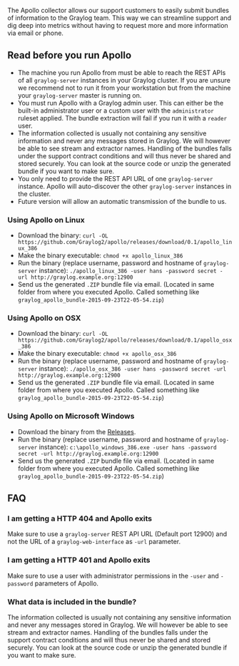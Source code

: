 The Apollo collector allows our support customers to easily submit bundles of information to the Graylog team. This way we can streamline support and dig deep into metrics without having to request more and more information via email or phone.

## Read before you run Apollo

* The machine you run Apollo from must be able to reach the REST APIs of all `graylog-server` instances in your Graylog cluster. If you are unsure we recommend not to run it from your workstation but from the machine your `graylog-server` master is running on.
* You must run Apollo with a Graylog admin user. This can either be the built-in administrator user or a custom user with the `administrator` ruleset applied. The bundle extraction will fail if you run it with a `reader` user.
* The information collected is usually not containing any sensitive information and never any messages stored in Graylog. We will however be able to see stream and extractor names. Handling of the bundles falls under the support contract conditions and will thus never be shared and stored securely. You can look at the source code or unzip the generated bundle if you want to make sure.
* You only need to provide the REST API URL of one `graylog-server` instance. Apollo will auto-discover the other `graylog-server` instances in the cluster.
* Future version will allow an automatic transmission of the bundle to us.

### Using Apollo on Linux

* Download the binary: `curl -OL https://github.com/Graylog2/apollo/releases/download/0.1/apollo_linux_386`
* Make the binary executable: `chmod +x apollo_linux_386`
* Run the binary (replace username, password and hostname of `graylog-server` instance): `./apollo_linux_386 -user hans -password secret -url http://graylog.example.org:12900`
* Send us the generated `.ZIP` bundle file via email. (Located in same folder from where you executed Apollo. Called something like `graylog_apollo_bundle-2015-09-23T22-05-54.zip`)

### Using Apollo on OSX

* Download the binary: `curl -OL https://github.com/Graylog2/apollo/releases/download/0.1/apollo_osx_386`
* Make the binary executable: `chmod +x apollo_osx_386`
* Run the binary (replace username, password and hostname of `graylog-server` instance): `./apollo_osx_386 -user hans -password secret -url http://graylog.example.org:12900`
* Send us the generated `.ZIP` bundle file via email. (Located in same folder from where you executed Apollo. Called something like `graylog_apollo_bundle-2015-09-23T22-05-54.zip`)

### Using Apollo on Microsoft Windows

* Download the binary from the [Releases](https://github.com/Graylog2/apollo/releases).
* Run the binary (replace username, password and hostname of `graylog-server` instance): `c:\apollo_windows_386.exe -user hans -password secret -url http://graylog.example.org:12900`
* Send us the generated `.ZIP` bundle file via email. (Located in same folder from where you executed Apollo. Called something like `graylog_apollo_bundle-2015-09-23T22-05-54.zip`)

## FAQ

### I am getting a HTTP 404 and Apollo exits
Make sure to use a `graylog-server` REST API URL (Default port 12900) and not the URL of a `graylog-web-interface` as `-url` parameter.

### I am getting a HTTP 401 and Apollo exits
Make sure to use a user with administrator permissions in the `-user` and `-password` parameters of Apollo.

### What data is included in the bundle?
The information collected is usually not containing any sensitive information and never any messages stored in Graylog. We will however be able to see stream and extractor names. Handling of the bundles falls under the support contract conditions and will thus never be shared and stored securely. You can look at the source code or unzip the generated bundle if you want to make sure.
